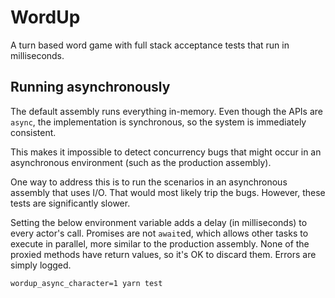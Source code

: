 # WordUp

A turn based word game with full stack acceptance tests that run
in milliseconds.

## Running asynchronously

The default assembly runs everything in-memory. Even though the
APIs are `async`, the implementation is synchronous, so the system
is immediately consistent.

This makes it impossible to detect concurrency bugs that might
occur in an asynchronous environment (such as the production assembly).

One way to address this is to run the scenarios in an asynchronous
assembly that uses I/O. That would most likely trip the bugs. However, 
these tests are significantly slower.

Setting the below environment variable adds a delay (in milliseconds)
to every actor's call. Promises are not `await`ed, which allows
other tasks to execute in parallel, more similar to the production
assembly. None of the proxied methods have return values,
so it's OK to discard them. Errors are simply logged.

    wordup_async_character=1 yarn test